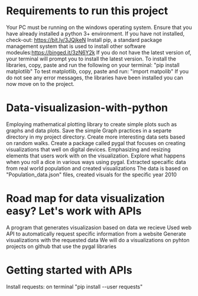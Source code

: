 # Requirements to run this project
Your PC must be running on the windows operating system.
Ensure that you have already installed a python 3+ environment.
If you have not installed, check-out: https://bit.ly/3JQjkeN
Install pip, a standard package management system that is used to install other software modeules:https://binged.it/3zN6Y2k
If you do not have the latest version of, your terminal will prompt you to install the latest version.
To install the libraries, copy, paste and run the following on your terminal: "pip install matplotlib"
To test matplotlib, copy, paste and run: "import matpolib"
If you do not see any error messages, the libraries have been installed you can now move on to the project.

# Data-visualizasion-with-python
Employing mathematical plotting library to create simple plots such as graphs and data plots.
Save the simple Graph practices in a separte directory in my project directory.
Create more interesting data sets based on random walks.
Create a package called pygal that focuses on creating visualizations that well on digital devices.
Emphasizing and resizing elements that users work with on the visualization.
Explore what happens when you roll a dice in various ways using pygal. 
Extracted specaific data from real world population and created visualizations 
The data is based on "Population_data.json" files, created visuals for the specific year 2010

# Road map for data visualization easy? Let's work with APIs
A program that generates visualizasion based on data we recieve
Used web API to automatically request specific information from a website
Generate visualizations with the requested data
We will do a visualizations on pyhton projects on github that use the pygal libraries

# Getting started with APIs
Install requests: on terminal "pip install --user requests"

